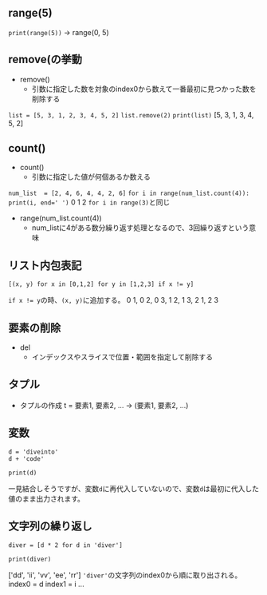 ## range(5)
`print(range(5))`
-> range(0, 5)

## remove(の挙動
- remove()
  - 引数に指定した数を対象のindex0から数えて一番最初に見つかった数を削除する

`list = [5, 3, 1, 2, 3, 4, 5, 2]`
`list.remove(2)`
`print(list)`
[5, 3, 1, 3, 4, 5, 2]

## count()
- count()
  - 引数に指定した値が何個あるか数える

`num_list  = [2, 4, 6, 4, 4, 2, 6]`
`for i in range(num_list.count(4)):`
    `print(i, end=' ')`
0 1 2
`for i in range(3)`と同じ

- range(num_list.count(4))
  - num_listに4がある数分繰り返す処理となるので、3回繰り返すという意味

## リスト内包表記
`[(x, y) for x in [0,1,2] for y in [1,2,3] if x != y]`

`if x != y`の時、`(x, y)`に追加する。
0 1, 0 2, 0 3, 1 2, 1 3, 2 1, 2 3

## 要素の削除
- del
  - インデックスやスライスで位置・範囲を指定して削除する


## タプル
- タプルの作成
t = 要素1, 要素2, ...
-> (要素1, 要素2, ...)

## 変数
```python:
d = 'diveinto'
d + 'code'

print(d)
```
一見結合しそうですが、変数`d`に再代入していないので、変数`d`は最初に代入した値のまま出力されます。

## 文字列の繰り返し
```python:
diver = [d * 2 for d in 'diver']

print(diver)
```
['dd', 'ii', 'vv', 'ee', 'rr']
`'diver'`の文字列のindex0から順に取り出される。
index0 = d
index1 = i
...



